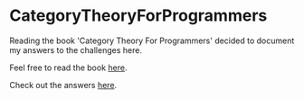 # CategoryTheoryForProgrammers
Reading the book 'Category Theory For Programmers' decided to document my answers to the challenges here.

Feel free to read the book [here](https://github.com/hmemcpy/milewski-ctfp-pdf).

Check out the answers [here](https://github.com/kiraarghy/CategoryTheoryForProgrammers/blob/master/challenges.md).
